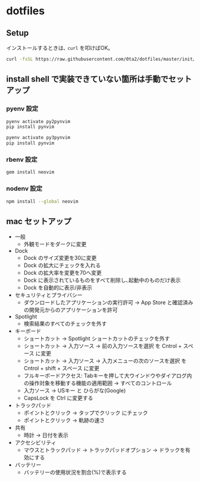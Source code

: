# dotfiles

## Setup

インストールするときは､ `curl` を叩けばOK。

```bash
curl -fsSL https://raw.githubusercontent.com/0ta2/dotfiles/master/init/install | bash
```

## install shell で実装できていない箇所は手動でセットアップ

### pyenv 設定

```bash
pyenv activate py2pynvim
pip install pynvim

pyenv activate py3pynvim
pip install pynvim
```

### rbenv 設定

```bash
gem install neovim
```

### nodenv 設定

```bash
npm install --global neovim
```

## mac セットアップ

- 一般
  - 外観モードをダークに変更
- Dock
  - Dock のサイズ変更を30に変更
  - Dock の拡大にチェックを入れる
  - Dock の拡大率を変更を70へ変更
  - Dock に表示されているものをすべて削除し､起動中のものだけ表示
  - Dock を自動的に表示/非表示
- セキュリティとプライバシー
  - ダウンロードしたアプリケーションの実行許可 -> App Store と確認済みの開発元からのアプリケーションを許可
- Spotlight
  - 検索結果のすべてのチェックを外す
- キーボード
  - ショートカット -> Spotlight ショートカットのチェックを外す
  - ショートカット -> 入力ソース -> 前の入力ソースを選択 を Cntrol + スペース に変更
  - ショートカット -> 入力ソース -> 入力メニューの次のソースを選択 を Cntrol + shift + スペース に変更
  - フルキーボードアクセス: Tabキーを押して大ウインドウやダイアログ内の操作対象を移動する機能の適用範囲 -> すべてのコントロール
  - 入力ソース -> USキー と ひらがな(Google)
  - CapsLock を Ctrl に変更する
- トラックパッド
  - ポイントとクリック -> タップでクリック にチェック
  - ポイントとクリック -> 軌跡の速さ
- 共有
  - 時計 -> 日付を表示
- アクセシビリティ
  - マウスとトラックパッド -> トラックパッドオプション -> ドラックを有効にする
- バッテリー
  - バッテリーの使用状況を割合(%)で表示する
